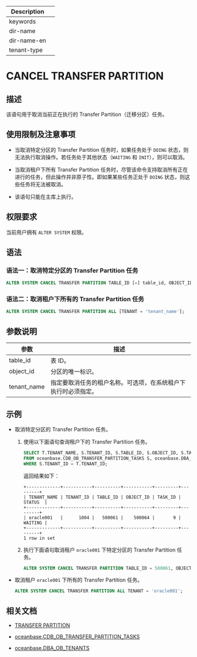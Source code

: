 | Description   |                 |
|---------------|-----------------|
| keywords      |                 |
| dir-name      |                 |
| dir-name-en   |                 |
| tenant-type   |                 |

# CANCEL TRANSFER PARTITION

## 描述

该语句用于取消当前正在执行的 Transfer Partition（迁移分区）任务。

## 使用限制及注意事项

* 当取消特定分区的 Transfer Partition 任务时，如果任务处于 `DOING` 状态，则无法执行取消操作。若任务处于其他状态（`WAITING` 和 `INIT`），则可以取消。

* 当取消租户下所有 Transfer Partition 任务时，尽管该命令支持取消所有正在进行的任务，但此操作并非原子性。即如果某些任务正处于 `DOING` 状态，则这些任务将无法被取消。

* 该语句只能在主库上执行。

## 权限要求

当前用户拥有 `ALTER SYSTEM` 权限。

## 语法

### 语法一：取消特定分区的 Transfer Partition 任务

```sql
ALTER SYSTEM CANCEL TRANSFER PARTITION TABLE_ID [=] table_id, OBJECT_ID [=] object_id [TENANT = 'tenant_name'];
```

### 语法二：取消租户下所有的 Transfer Partition 任务

```sql
ALTER SYSTEM CANCEL TRANSFER PARTITION ALL [TENANT = 'tenant_name'];
```

## 参数说明

| 参数         | 描述        |
|--------------|------------|
| table_id     | 表 ID。|
| object_id    | 分区的唯一标识。|
| tenant_name  | 指定要取消任务的租户名称。可选项，在系统租户下执行时必须指定。|

## 示例

* 取消特定分区的 Transfer Partition 任务。

  1. 使用以下面语句查询租户下的 Transfer Partition 任务。

      ```sql
      SELECT T.TENANT_NAME, S.TENANT_ID, S.TABLE_ID, S.OBJECT_ID, S.TASK_ID, S.STATUS
      FROM oceanbase.CDB_OB_TRANSFER_PARTITION_TASKS S, oceanbase.DBA_OB_TENANTS T
      WHERE S.TENANT_ID = T.TENANT_ID;
      ```

      返回结果如下：

      ```shell
      +-------------+-----------+----------+-----------+---------+---------+
      | TENANT_NAME | TENANT_ID | TABLE_ID | OBJECT_ID | TASK_ID | STATUS  |
      +-------------+-----------+----------+-----------+---------+---------+
      | oracle001   |      1004 |   500061 |    500064 |       9 | WAITING |
      +-------------+-----------+----------+-----------+---------+---------+
      1 row in set
      ```

  2. 执行下面语句取消租户 `oracle001` 下特定分区的 Transfer Partition 任务。

      ```sql
      ALTER SYSTEM CANCEL TRANSFER PARTITION TABLE_ID = 500061, OBJECT_ID = 500064 TENANT = 'oracle001';
      ```

* 取消租户 `oracle001` 下所有的 Transfer Partition 任务。

  ```sql
  ALTER SYSTEM CANCEL TRANSFER PARTITION ALL TENANT = 'oracle001';
  ```

## 相关文档

* [TRANSFER PARTITION](4300.Transfer-partition.md)

* [oceanbase.CDB_OB_TRANSFER_PARTITION_TASKS](../../../../700.system-views/300.system-view-of-sys-tenant/200.dictionary-view-of-sys-tenant/11300.o-cdb_ob_transfer_partition_tasks-of-sys-tenant.md)

* [oceanbase.DBA_OB_TENANTS](../../../../700.system-views/300.system-view-of-sys-tenant/200.dictionary-view-of-sys-tenant/22200.o-dba_ob_tenants-of-sys-tenant.md)
